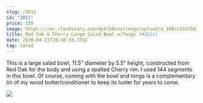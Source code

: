 ```yaml
---
slug: /2011
id: "2011"
price: 150
image: https://res.cloudinary.com/dy6lb8vna/image/upload/a_180/v1587501713/GB%20Bowlworks%20Gallery/2011a.jpg
title: Red Oak & Cherry Large Salad Bowl w/Tongs (#2011)
date: 2020-04-21T20:40:33.155Z
tag: salad
---
```

This is a large salad bowl, 11.5" diameter by 5.5" height, constructed from Red Oak for the body and using a spalted Cherry rim.  I used 144 segments in this bowl.  Of course, coming with the bowl and tongs is a complementary tin of my wood butter/conditioner to keep its luster for years to come.

![](https://res.cloudinary.com/dy6lb8vna/image/upload/a_180/v1587502085/GB%20Bowlworks%20Gallery/2011b.jpg)